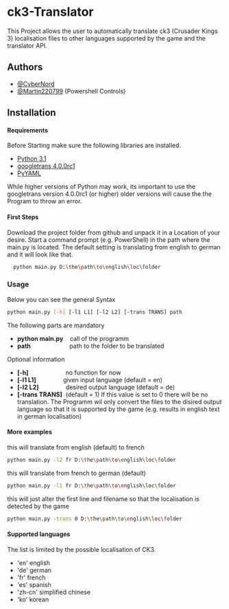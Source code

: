 
# ck3-Translator

This Project allows the user to automatically translate ck3 (Crusader Kings 3) localisation files to other languages supported by the game and the translator API.

## Authors

- [@CyberNord](https://github.com/CyberNord)
- [@Martin220799](https://github.com/Martin220799)    (Powershell Controls) 


## Installation

#### Requirements
Before Starting make sure the following libraries are installed. 

- [Python 3.1](https://www.python.org/download/releases/3.1/)
- [googletrans 4.0.0rc1](https://libraries.io/pypi/googletrans)
- [PyYAML](https://pypi.org/project/PyYAML/)

While higher versions of Python may work, its important to use the googletrans version 4.0.0rc1 (or higher) older versions will cause the the Program to throw an error.

#### First Steps
Download the project folder from github and unpack it in a Location of your desire. Start a command prompt (e.g. PowerShell) in the path where the main.py is located. 
The default setting is translating from english to german and it will look like that. 

```bash
  python main.py D:\the\path\to\english\loc\folder
```

### Usage
Below you can see the general Syntax 

```bash
python main.py [-h] [-l1 L1] [-l2 L2] [-trans TRANS] path
```

The following parts are mandatory
 - **python main.py**&nbsp;&nbsp;&nbsp;&nbsp;call of the programm
 - **path**&nbsp;&nbsp;&nbsp;&nbsp;&nbsp;&nbsp;&nbsp;&nbsp;&nbsp;&nbsp;&nbsp;&nbsp;&nbsp;&nbsp;&nbsp;&nbsp;&nbsp;&nbsp;&nbsp;&nbsp;&nbsp;&nbsp;&nbsp;path to the folder to be translated
 
Optional information
- **[-h]**&nbsp;&nbsp;&nbsp;&nbsp;&nbsp;&nbsp;&nbsp;&nbsp;&nbsp;&nbsp;&nbsp;&nbsp;&nbsp;&nbsp;&nbsp;&nbsp;&nbsp;&nbsp;&nbsp;&nbsp;&nbsp; no function for now
- **[-l1 L1]**&nbsp;&nbsp;&nbsp;&nbsp;&nbsp;&nbsp;&nbsp;&nbsp;&nbsp;&nbsp;&nbsp;&nbsp;&nbsp;&nbsp;&nbsp;&nbsp;given input language (default = en)
- **[-l2 L2]**&nbsp;&nbsp;&nbsp;&nbsp;&nbsp;&nbsp;&nbsp;&nbsp;&nbsp;&nbsp;&nbsp;&nbsp;&nbsp;&nbsp;&nbsp;&nbsp;desired output language (default = de)
- **[-trans TRANS]**&nbsp;&nbsp;(default = 1) If this value is set to 0 there will be no translation. The Programm wil only convert the files to the disired output language so that it is supported by the game (e.g. results in english text in german localisation)

#### More examples

this will translate from english (default) to french
```bash
python main.py -l2 fr D:\the\path\to\english\loc\folder
```
this will translate from french to german (default)
```bash
python main.py -l1 fr D:\the\path\to\english\loc\folder
```

this will just alter the first line and filename so that the localisation is detected by the game
```bash
python main.py -trans 0 D:\the\path\to\english\loc\folder
```
#### Supported languages 
The list is limited by the possible localisation of CK3.
- 'en' english
- 'de' german
- 'fr' french
- 'es' spanish
- 'zh-cn' simplified chinese
- 'ko' korean
